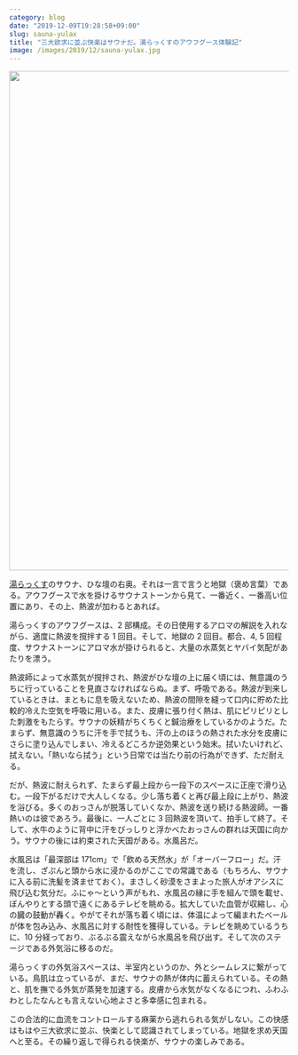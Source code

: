 ```yaml
---
category: blog
date: "2019-12-09T19:28:58+09:00"
slug: sauna-yulax
title: "三大欲求に並ぶ快楽はサウナだ。湯らっくすのアウフグース体験記"
image: /images/2019/12/sauna-yulax.jpg
---
```


<img alt="" src="/images/2019/12/sauna-yulax.jpg" width="1200" height="900">

[湯らっくす](https://www.yulax.info/)のサウナ、ひな壇の右奥。それは一言で言うと地獄（褒め言葉）である。アウフグースで水を掛けるサウナストーンから見て、一番近く、一番高い位置にあり、その上、熱波が加わるとあれば。

湯らっくすのアウフグースは、2 部構成。その日使用するアロマの解説を入れながら、適度に熱波を撹拌する 1 回目。そして、地獄の 2 回目。都合、4, 5 回程度、サウナストーンにアロマ水が掛けられると、大量の水蒸気とヤバイ気配があたりを漂う。

熱波師によって水蒸気が撹拌され、熱波がひな壇の上に届く頃には、無意識のうちに行っていることを見直さなければならぬ。まず、呼吸である。熱波が到来しているときは、まともに息を吸えないため、熱波の間隙を縫って口内に貯めた比較的冷えた空気を呼吸に用いる。また、皮膚に張り付く熱は、肌にピリピリとした刺激をもたらす。サウナの妖精がちくちくと鍼治療をしているかのようだ。たまらず、無意識のうちに汗を手で拭うも、汗の上のほうの熱された水分を皮膚にさらに塗り込んでしまい、冷えるどころか逆効果という始末。拭いたいけれど、拭えない。「熱いなら拭う」という日常では当たり前の行為ができず、ただ耐える。

だが、熱波に耐えられず、たまらず最上段から一段下のスペースに正座で滑り込む。一段下がるだけで大人しくなる。少し落ち着くと再び最上段に上がり、熱波を浴びる。多くのおっさんが脱落していくなか、熱波を送り続ける熱波師。一番熱いのは彼であろう。最後に、一人ごとに 3 回熱波を頂いて、拍手して終了。そして、水牛のように背中に汗をびっしりと浮かべたおっさんの群れは天国に向かう。サウナの後には約束された天国がある。水風呂だ。

水風呂は「最深部は 171cm」で「飲める天然水」が「オーバーフロー」だ。汗を流し、ざぷんと頭から水に浸かるのがここでの常識である（もちろん、サウナに入る前に洗髪を済ませておく）。まさしく砂漠をさまよった旅人がオアシスに飛び込む気分だ。ふにゃ〜という声がもれ、水風呂の縁に手を組んで頭を載せ、ぼんやりとする頭で遠くにあるテレビを眺める。拡大していた血管が収縮し、心の臓の鼓動が轟く。やがてそれが落ち着く頃には、体温によって編まれたベールが体を包み込み、水風呂に対する耐性を獲得している。テレビを眺めているうちに、10 分経っており、ぶるぶる震えながら水風呂を飛び出す。そして次のステージである外気浴に移るのだ。

湯らっくすの外気浴スペースは、半室内というのか、外とシームレスに繋がっている。鳥肌は立っているが、まだ、サウナの熱が体内に蓄えられている。その熱と、肌を撫でる外気が蒸発を加速する。皮膚から水気がなくなるにつれ、ふわふわとしたなんとも言えない心地よさと多幸感に包まれる。

この合法的に血流をコントロールする麻薬から逃れられる気がしない。この快感はもはや三大欲求に並ぶ、快楽として認識されてしまっている。地獄を求め天国へと至る。その繰り返しで得られる快楽が、サウナの楽しみである。
